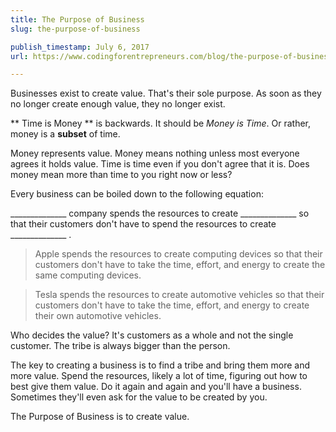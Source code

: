 ```yaml
---
title: The Purpose of Business
slug: the-purpose-of-business

publish_timestamp: July 6, 2017
url: https://www.codingforentrepreneurs.com/blog/the-purpose-of-business/

---
```



Businesses exist to create value. That's their sole purpose. As soon as they no longer create enough value, they no longer exist. 

** Time is Money ** is backwards. It should be *Money is Time*. Or rather, money is a __subset__ of time. 

Money represents value. Money means nothing unless most everyone agrees it holds value.  Time is time even if you don't agree that it is. Does money mean more than time to you right now or less?

 Every business can be boiled down to the following equation:

______________ company spends the resources to create ______________  so that their customers don't have to spend the resources to create ______________ . 


>  Apple spends the resources to create computing devices so that their customers don't have to take the time, effort, and energy to create the same computing devices.

>  Tesla spends the resources to create automotive vehicles so that their customers don't have to take the time, effort, and energy to create their own automotive vehicles.

Who decides the value? It's customers as a whole and not the single customer. The tribe is always bigger than the person. 

The key to creating a business is to find a tribe and bring them more and more value. Spend the resources, likely a lot of time, figuring out how to best give them value. Do it again and again and you'll have a business. Sometimes they'll even ask for the value to be created by you.

The Purpose of Business is to create value.
